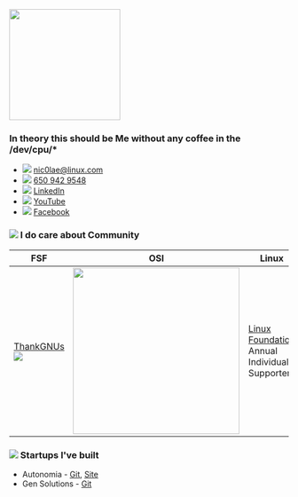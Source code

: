   
<img src="https://github.com/nic0lae/resume/releases/download/staticpics/profilepic.jpg" width="200px" />

### In theory this should be Me without any coffee in the /dev/cpu/*
- ![](https://storage.googleapis.com/material-icons/external-assets/v4/icons/svg/ic_email_black_24px.svg) <a href="mailto:nic0lae@linux.com">nic0lae@linux.com</a>
- ![](https://storage.googleapis.com/material-icons/external-assets/v4/icons/svg/ic_phone_black_24px.svg) <a href="tel:+16509429548">650 942 9548</a>
- ![](https://storage.googleapis.com/material-icons/external-assets/v4/icons/svg/ic_people_black_24px.svg) [LinkedIn](https://www.linkedin.com/in/nic0lae "LinkedIn")
- ![](https://storage.googleapis.com/material-icons/external-assets/v4/icons/svg/ic_videocam_black_24px.svg) [YouTube](https://www.youtube.com/channel/UCe-6hpCmxECeU3v80VHSwow "YouTube")
- ![](https://storage.googleapis.com/material-icons/external-assets/v4/icons/svg/ic_mood_black_24px.svg) [Facebook](https://facebook.com/nic0lae "Facebook")



### ![](https://storage.googleapis.com/material-icons/external-assets/v4/icons/svg/ic_forum_black_24px.svg) I do care about Community
 FSF    | OSI    | Linux | KDE
--------|--------|--------|--------
[ThankGNUs](https://www.gnu.org/thankgnus/2017supporters.html "ThankGNUs") <img src="https://static.fsf.org/nosvn/associate/crm/1080099.png" /> | <img src="https://github.com/nic0lae/resume/releases/download/staticpics/osimember.png" width="300px" /> | [Linux Foundation](https://www.linuxfoundation.org "Linux Foundation") Annual Individual Supporter | [KDE Community](https://relate.kde.org/civicrm/profile?gid=18&search=0 "KDE Community") Annual Supporting Member



### ![](https://storage.googleapis.com/material-icons/external-assets/v4/icons/svg/ic_work_black_24px.svg) Startups I've built
- Autonomia - [Git](https://github.com/Autonomia "Git"), [Site](http://autonomia.io "Site")
- Gen Solutions - [Git](https://github.com/nic0lae?tab=repositories&q=GenSolutions "Gen Solutions")

